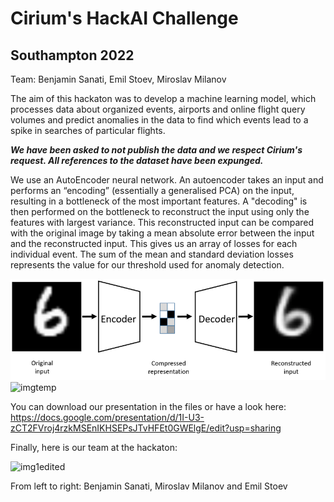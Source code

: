 # Cirium's HackAI Challenge #
## Southampton 2022 ##

Team: Benjamin Sanati, Emil Stoev, Miroslav Milanov

The aim of this hackaton was to develop a machine learning model, which processes data about organized events, airports and online flight query volumes and predict anomalies in the data to find which events lead to a spike in searches of particular flights.

***We have been asked to not publish the data and we respect Cirium's request. All references to the dataset have been expunged.***

We use an AutoEncoder neural network. An autoencoder takes an input and performs an “encoding” (essentially a generalised PCA) on the input, resulting in a bottleneck of the most important features. A "decoding" is then performed on the bottleneck to reconstruct the input using only the features with largest variance. This reconstructed input can be compared with the original image by taking a mean absolute error between the input and the reconstructed input. This gives us an array of losses for each individual event. The sum of the mean and standard deviation losses represents the value for our threshold used for anomaly detection.

<a href=./img/img2.png><img src="./img/img2.png" /></a>
![imgtemp](https://user-images.githubusercontent.com/56360395/156952903-ef0ed7c4-65b1-42b7-aa81-84db3c3f71c2.png)


You can download our presentation in the files or have a look here:
https://docs.google.com/presentation/d/1I-U3-zCT2FVroj4rzkMSEnIKHSEPsJTvHFEt0GWElgE/edit?usp=sharing

Finally, here is our team at the hackaton:

![img1edited](https://user-images.githubusercontent.com/56360395/156949945-f965123d-a935-49fe-be01-94db25f680fe.png)

From left to right: Benjamin Sanati, Miroslav Milanov and Emil Stoev

